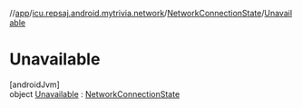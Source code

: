//[app](../../../../index.md)/[icu.repsaj.android.mytrivia.network](../../index.md)/[NetworkConnectionState](../index.md)/[Unavailable](index.md)

# Unavailable

[androidJvm]\
object [Unavailable](index.md) : [NetworkConnectionState](../index.md)
